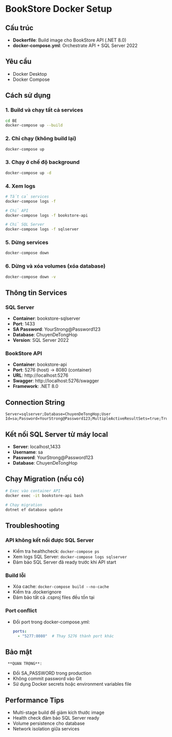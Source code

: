 # BookStore Docker Setup

## Cấu trúc
- **Dockerfile**: Build image cho BookStore API (.NET 8.0)
- **docker-compose.yml**: Orchestrate API + SQL Server 2022

## Yêu cầu
- Docker Desktop
- Docker Compose

## Cách sử dụng

### 1. Build và chạy tất cả services
```bash
cd BE
docker-compose up --build
```

### 2. Chỉ chạy (không build lại)
```bash
docker-compose up
```

### 3. Chạy ở chế độ background
```bash
docker-compose up -d
```

### 4. Xem logs
```bash
# Tất cả services
docker-compose logs -f

# Chỉ API
docker-compose logs -f bookstore-api

# Chỉ SQL Server
docker-compose logs -f sqlserver
```

### 5. Dừng services
```bash
docker-compose down
```

### 6. Dừng và xóa volumes (xóa database)
```bash
docker-compose down -v
```

## Thông tin Services

### SQL Server
- **Container**: bookstore-sqlserver
- **Port**: 1433
- **SA Password**: YourStrong@Password123
- **Database**: ChuyenDeTongHop
- **Version**: SQL Server 2022

### BookStore API
- **Container**: bookstore-api
- **Port**: 5276 (host) -> 8080 (container)
- **URL**: http://localhost:5276
- **Swagger**: http://localhost:5276/swagger
- **Framework**: .NET 8.0

## Connection String
```
Server=sqlserver;Database=ChuyenDeTongHop;User Id=sa;Password=YourStrong@Password123;MultipleActiveResultSets=true;TrustServerCertificate=True
```

## Kết nối SQL Server từ máy local
- **Server**: localhost,1433
- **Username**: sa
- **Password**: YourStrong@Password123
- **Database**: ChuyenDeTongHop

## Chạy Migration (nếu có)
```bash
# Exec vào container API
docker exec -it bookstore-api bash

# Chạy migration
dotnet ef database update
```

## Troubleshooting

### API không kết nối được SQL Server
- Kiểm tra healthcheck: `docker-compose ps`
- Xem logs SQL Server: `docker-compose logs sqlserver`
- Đảm bảo SQL Server đã ready trước khi API start

### Build lỗi
- Xóa cache: `docker-compose build --no-cache`
- Kiểm tra .dockerignore
- Đảm bảo tất cả .csproj files đều tồn tại

### Port conflict
- Đổi port trong docker-compose.yml:
  ```yaml
  ports:
    - "5277:8080"  # Thay 5276 thành port khác
  ```

## Bảo mật
     **QUAN TRỌNG**: 
- Đổi SA_PASSWORD trong production
- Không commit password vào Git
- Sử dụng Docker secrets hoặc environment variables file

## Performance Tips
- Multi-stage build để giảm kích thước image
- Health check đảm bảo SQL Server ready
- Volume persistence cho database
- Network isolation giữa services
